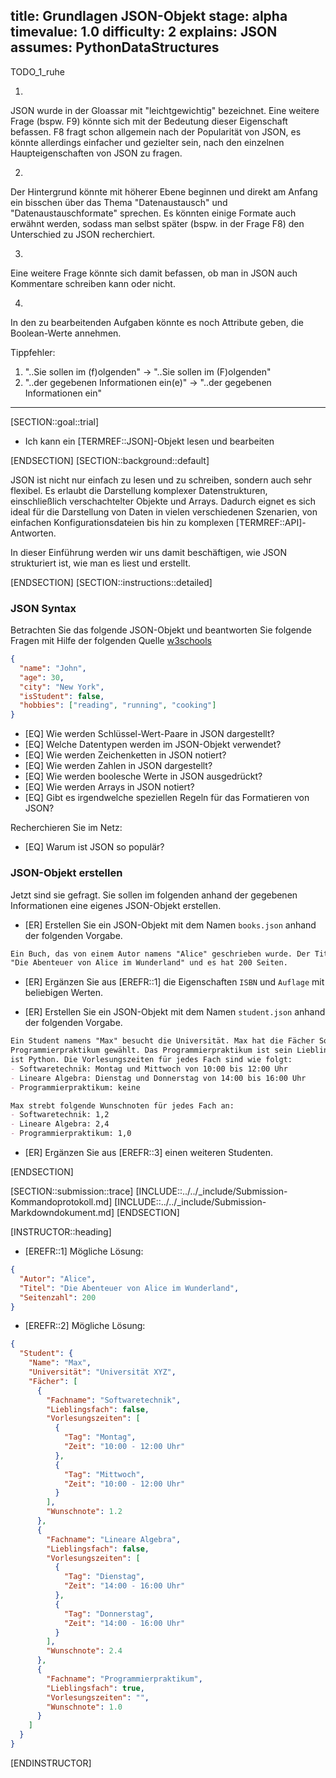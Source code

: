 title: Grundlagen JSON-Objekt
stage: alpha
timevalue: 1.0
difficulty: 2
explains: JSON
assumes: PythonDataStructures
---

TODO_1_ruhe

1)
JSON wurde in der Gloassar mit "leichtgewichtig" bezeichnet. Eine weitere Frage (bspw. F9) könnte sich mit der Bedeutung dieser Eigenschaft befassen. F8 fragt schon allgemein nach der Popularität von JSON, es könnte allerdings einfacher und gezielter sein, nach den einzelnen Haupteigenschaften von JSON zu fragen. 

2)
Der Hintergrund könnte mit höherer Ebene beginnen und direkt am Anfang ein bisschen über das Thema "Datenaustausch" und "Datenaustauschformate" sprechen. Es könnten einige Formate auch erwähnt werden, sodass man selbst später (bspw. in der Frage F8) den Unterschied zu JSON recherchiert. 

3)
Eine weitere Frage könnte sich damit befassen, ob man in JSON auch Kommentare schreiben kann oder nicht.

4)
In den zu bearbeitenden Aufgaben könnte es noch Attribute geben, die Boolean-Werte annehmen. 

Tippfehler:
1) "..Sie sollen im (f)olgenden" -> "..Sie sollen im (F)olgenden"
2) "..der gegebenen Informationen ein(e)" -> "..der gegebenen Informationen ein"

--------

[SECTION::goal::trial]

- Ich kann ein [TERMREF::JSON]-Objekt lesen und bearbeiten

[ENDSECTION]
[SECTION::background::default]

JSON ist nicht nur einfach zu lesen und zu schreiben, sondern auch sehr flexibel. Es erlaubt
die Darstellung komplexer Datenstrukturen, einschließlich verschachtelter Objekte und Arrays.
Dadurch eignet es sich ideal für die Darstellung von Daten in vielen verschiedenen Szenarien,
von einfachen Konfigurationsdateien bis hin zu komplexen [TERMREF::API]-Antworten.

In dieser Einführung werden wir uns damit beschäftigen, wie JSON strukturiert ist, wie man es
liest und erstellt.

[ENDSECTION]
[SECTION::instructions::detailed]

### JSON Syntax

Betrachten Sie das folgende JSON-Objekt und beantworten Sie folgende Fragen mit Hilfe der
folgenden Quelle [w3schools](https://www.w3schools.com/js/js_json_intro.asp)

```JSON
{
  "name": "John",
  "age": 30,
  "city": "New York",
  "isStudent": false,
  "hobbies": ["reading", "running", "cooking"]
}
```

- [EQ] Wie werden Schlüssel-Wert-Paare in JSON dargestellt?
- [EQ] Welche Datentypen werden im JSON-Objekt verwendet?
- [EQ] Wie werden Zeichenketten in JSON notiert?
- [EQ] Wie werden Zahlen in JSON dargestellt?
- [EQ] Wie werden boolesche Werte in JSON ausgedrückt?
- [EQ] Wie werden Arrays in JSON notiert?
- [EQ] Gibt es irgendwelche speziellen Regeln für das Formatieren von JSON?

Recherchieren Sie im Netz:

- [EQ] Warum ist JSON so populär?

### JSON-Objekt erstellen

Jetzt sind sie gefragt. Sie sollen im folgenden anhand der gegebenen Informationen eine eigenes JSON-Objekt erstellen.

- [ER] Erstellen Sie ein JSON-Objekt mit dem Namen `books.json` anhand der folgenden Vorgabe.

```md
Ein Buch, das von einem Autor namens "Alice" geschrieben wurde. Der Titel des Buches lautet 
"Die Abenteuer von Alice im Wunderland" und es hat 200 Seiten.
```

- [ER] Ergänzen Sie aus [EREFR::1] die Eigenschaften `ISBN` und `Auflage` mit beliebigen Werten.

- [ER] Erstellen Sie ein JSON-Objekt mit dem Namen `student.json` anhand der folgenden Vorgabe.

```md
Ein Student namens "Max" besucht die Universität. Max hat die Fächer Softwaretechnik, Lineare Algebra und das
Programmierpraktikum gewählt. Das Programmierpraktikum ist sein Lieblingsfach. Seine Lieblingsprogrammiersprache
ist Python. Die Vorlesungszeiten für jedes Fach sind wie folgt:
- Softwaretechnik: Montag und Mittwoch von 10:00 bis 12:00 Uhr
- Lineare Algebra: Dienstag und Donnerstag von 14:00 bis 16:00 Uhr
- Programmierpraktikum: keine

Max strebt folgende Wunschnoten für jedes Fach an:
- Softwaretechnik: 1,2
- Lineare Algebra: 2,4
- Programmierpraktikum: 1,0
```

- [ER] Ergänzen Sie aus [EREFR::3] einen weiteren Studenten.

[ENDSECTION]

[SECTION::submission::trace]
[INCLUDE::../../_include/Submission-Kommandoprotokoll.md]
[INCLUDE::../../_include/Submission-Markdowndokument.md]
[ENDSECTION]

[INSTRUCTOR::heading]

- [EREFR::1] Mögliche Lösung:

```JSON
{
  "Autor": "Alice",
  "Titel": "Die Abenteuer von Alice im Wunderland",
  "Seitenzahl": 200
}
```

- [EREFR::2] Mögliche Lösung:

```JSON
{
  "Student": {
    "Name": "Max",
    "Universität": "Universität XYZ",
    "Fächer": [
      {
        "Fachname": "Softwaretechnik",
        "Lieblingsfach": false,
        "Vorlesungszeiten": [
          {
            "Tag": "Montag",
            "Zeit": "10:00 - 12:00 Uhr"
          },
          {
            "Tag": "Mittwoch",
            "Zeit": "10:00 - 12:00 Uhr"
          }
        ],
        "Wunschnote": 1.2
      },
      {
        "Fachname": "Lineare Algebra",
        "Lieblingsfach": false,
        "Vorlesungszeiten": [
          {
            "Tag": "Dienstag",
            "Zeit": "14:00 - 16:00 Uhr"
          },
          {
            "Tag": "Donnerstag",
            "Zeit": "14:00 - 16:00 Uhr"
          }
        ],
        "Wunschnote": 2.4
      },
      {
        "Fachname": "Programmierpraktikum",
        "Lieblingsfach": true,
        "Vorlesungszeiten": "",
        "Wunschnote": 1.0
      }
    ]
  }
}
```

[ENDINSTRUCTOR]
